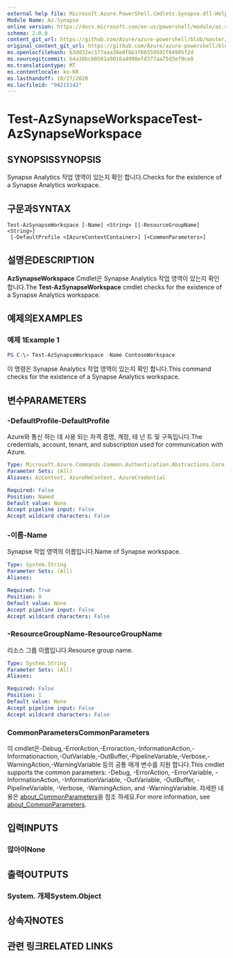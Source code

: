 ```yaml
---
external help file: Microsoft.Azure.PowerShell.Cmdlets.Synapse.dll-Help.xml
Module Name: Az.Synapse
online version: https://docs.microsoft.com/en-us/powershell/module/az.synapse/test-azsynapseworkspace
schema: 2.0.0
content_git_url: https://github.com/Azure/azure-powershell/blob/master/src/Synapse/Synapse/help/Test-AzSynapseWorkspace.md
original_content_git_url: https://github.com/Azure/azure-powershell/blob/master/src/Synapse/Synapse/help/Test-AzSynapseWorkspace.md
ms.openlocfilehash: b3dd32ec177aaa38e8fbb1f66559592f84905f2d
ms.sourcegitcommit: b4a38bcb0501a9016a4998efd377aa75d3ef9ce8
ms.translationtype: MT
ms.contentlocale: ko-KR
ms.lasthandoff: 10/27/2020
ms.locfileid: "94215142"
---
```

# <span data-ttu-id="011b7-101">Test-AzSynapseWorkspace</span><span class="sxs-lookup"><span data-stu-id="011b7-101">Test-AzSynapseWorkspace</span></span>

## <span data-ttu-id="011b7-102">SYNOPSIS</span><span class="sxs-lookup"><span data-stu-id="011b7-102">SYNOPSIS</span></span>
<span data-ttu-id="011b7-103">Synapse Analytics 작업 영역이 있는지 확인 합니다.</span><span class="sxs-lookup"><span data-stu-id="011b7-103">Checks for the existence of a Synapse Analytics workspace.</span></span>

## <span data-ttu-id="011b7-104">구문과</span><span class="sxs-lookup"><span data-stu-id="011b7-104">SYNTAX</span></span>

```
Test-AzSynapseWorkspace [-Name] <String> [[-ResourceGroupName] <String>]
 [-DefaultProfile <IAzureContextContainer>] [<CommonParameters>]
```

## <span data-ttu-id="011b7-105">설명은</span><span class="sxs-lookup"><span data-stu-id="011b7-105">DESCRIPTION</span></span>
<span data-ttu-id="011b7-106">**AzSynapseWorkspace** Cmdlet은 Synapse Analytics 작업 영역이 있는지 확인 합니다.</span><span class="sxs-lookup"><span data-stu-id="011b7-106">The **Test-AzSynapseWorkspace** cmdlet checks for the existence of a Synapse Analytics workspace.</span></span>

## <span data-ttu-id="011b7-107">예제의</span><span class="sxs-lookup"><span data-stu-id="011b7-107">EXAMPLES</span></span>

### <span data-ttu-id="011b7-108">예제 1</span><span class="sxs-lookup"><span data-stu-id="011b7-108">Example 1</span></span>
```powershell
PS C:\> Test-AzSynapseWorkspace -Name ContosoWorkspace
```

<span data-ttu-id="011b7-109">이 명령은 Synapse Analytics 작업 영역이 있는지 확인 합니다.</span><span class="sxs-lookup"><span data-stu-id="011b7-109">This command checks for the existence of a Synapse Analytics workspace.</span></span>

## <span data-ttu-id="011b7-110">변수</span><span class="sxs-lookup"><span data-stu-id="011b7-110">PARAMETERS</span></span>

### <span data-ttu-id="011b7-111">-DefaultProfile</span><span class="sxs-lookup"><span data-stu-id="011b7-111">-DefaultProfile</span></span>
<span data-ttu-id="011b7-112">Azure와 통신 하는 데 사용 되는 자격 증명, 계정, 테 넌 트 및 구독입니다.</span><span class="sxs-lookup"><span data-stu-id="011b7-112">The credentials, account, tenant, and subscription used for communication with Azure.</span></span>

```yaml
Type: Microsoft.Azure.Commands.Common.Authentication.Abstractions.Core.IAzureContextContainer
Parameter Sets: (All)
Aliases: AzContext, AzureRmContext, AzureCredential

Required: False
Position: Named
Default value: None
Accept pipeline input: False
Accept wildcard characters: False
```

### <span data-ttu-id="011b7-113">-이름</span><span class="sxs-lookup"><span data-stu-id="011b7-113">-Name</span></span>
<span data-ttu-id="011b7-114">Synapse 작업 영역의 이름입니다.</span><span class="sxs-lookup"><span data-stu-id="011b7-114">Name of Synapse workspace.</span></span>

```yaml
Type: System.String
Parameter Sets: (All)
Aliases:

Required: True
Position: 0
Default value: None
Accept pipeline input: False
Accept wildcard characters: False
```

### <span data-ttu-id="011b7-115">-ResourceGroupName</span><span class="sxs-lookup"><span data-stu-id="011b7-115">-ResourceGroupName</span></span>
<span data-ttu-id="011b7-116">리소스 그룹 이름입니다.</span><span class="sxs-lookup"><span data-stu-id="011b7-116">Resource group name.</span></span>

```yaml
Type: System.String
Parameter Sets: (All)
Aliases:

Required: False
Position: 1
Default value: None
Accept pipeline input: False
Accept wildcard characters: False
```

### <span data-ttu-id="011b7-117">CommonParameters</span><span class="sxs-lookup"><span data-stu-id="011b7-117">CommonParameters</span></span>
<span data-ttu-id="011b7-118">이 cmdlet은-Debug,-ErrorAction,-Erroraction,-InformationAction,-Informationaction,-OutVariable,-OutBuffer,-PipelineVariable,-Verbose,-WarningAction,-WarningVariable 등의 공통 매개 변수를 지원 합니다.</span><span class="sxs-lookup"><span data-stu-id="011b7-118">This cmdlet supports the common parameters: -Debug, -ErrorAction, -ErrorVariable, -InformationAction, -InformationVariable, -OutVariable, -OutBuffer, -PipelineVariable, -Verbose, -WarningAction, and -WarningVariable.</span></span> <span data-ttu-id="011b7-119">자세한 내용은 [about_CommonParameters](http://go.microsoft.com/fwlink/?LinkID=113216)을 참조 하세요.</span><span class="sxs-lookup"><span data-stu-id="011b7-119">For more information, see [about_CommonParameters](http://go.microsoft.com/fwlink/?LinkID=113216).</span></span>

## <span data-ttu-id="011b7-120">입력</span><span class="sxs-lookup"><span data-stu-id="011b7-120">INPUTS</span></span>

### <span data-ttu-id="011b7-121">않아야</span><span class="sxs-lookup"><span data-stu-id="011b7-121">None</span></span>

## <span data-ttu-id="011b7-122">출력</span><span class="sxs-lookup"><span data-stu-id="011b7-122">OUTPUTS</span></span>

### <span data-ttu-id="011b7-123">System. 개체</span><span class="sxs-lookup"><span data-stu-id="011b7-123">System.Object</span></span>
## <span data-ttu-id="011b7-124">상속자</span><span class="sxs-lookup"><span data-stu-id="011b7-124">NOTES</span></span>

## <span data-ttu-id="011b7-125">관련 링크</span><span class="sxs-lookup"><span data-stu-id="011b7-125">RELATED LINKS</span></span>
